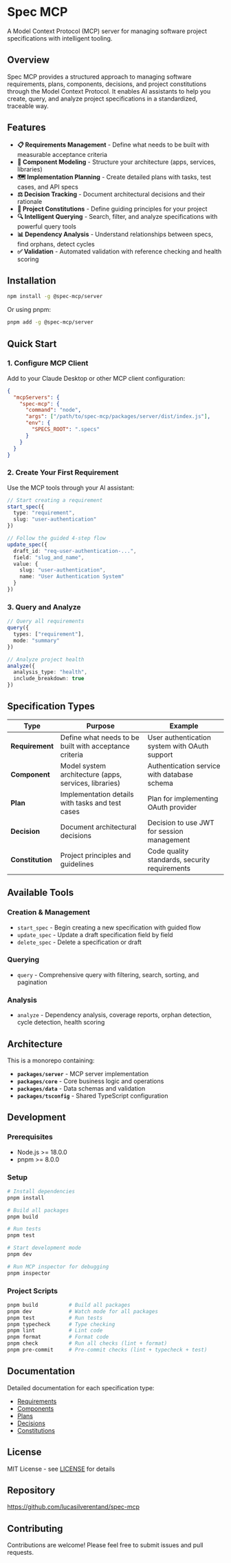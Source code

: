 # Spec MCP

A Model Context Protocol (MCP) server for managing software project specifications with intelligent tooling.

## Overview

Spec MCP provides a structured approach to managing software requirements, plans, components, decisions, and project constitutions through the Model Context Protocol. It enables AI assistants to help you create, query, and analyze project specifications in a standardized, traceable way.

## Features

- **📋 Requirements Management** - Define what needs to be built with measurable acceptance criteria
- **📐 Component Modeling** - Structure your architecture (apps, services, libraries)
- **🗺️ Implementation Planning** - Create detailed plans with tasks, test cases, and API specs
- **⚖️ Decision Tracking** - Document architectural decisions and their rationale
- **📜 Project Constitutions** - Define guiding principles for your project
- **🔍 Intelligent Querying** - Search, filter, and analyze specifications with powerful query tools
- **📊 Dependency Analysis** - Understand relationships between specs, find orphans, detect cycles
- **✅ Validation** - Automated validation with reference checking and health scoring

## Installation

```bash
npm install -g @spec-mcp/server
```

Or using pnpm:

```bash
pnpm add -g @spec-mcp/server
```

## Quick Start

### 1. Configure MCP Client

Add to your Claude Desktop or other MCP client configuration:

```json
{
  "mcpServers": {
    "spec-mcp": {
      "command": "node",
      "args": ["/path/to/spec-mcp/packages/server/dist/index.js"],
      "env": {
        "SPECS_ROOT": ".specs"
      }
    }
  }
}
```

### 2. Create Your First Requirement

Use the MCP tools through your AI assistant:

```typescript
// Start creating a requirement
start_spec({
  type: "requirement",
  slug: "user-authentication"
})

// Follow the guided 4-step flow
update_spec({
  draft_id: "req-user-authentication-...",
  field: "slug_and_name",
  value: {
    slug: "user-authentication",
    name: "User Authentication System"
  }
})
```

### 3. Query and Analyze

```typescript
// Query all requirements
query({
  types: ["requirement"],
  mode: "summary"
})

// Analyze project health
analyze({
  analysis_type: "health",
  include_breakdown: true
})
```

## Specification Types

| Type | Purpose | Example |
|------|---------|---------|
| **Requirement** | Define what needs to be built with acceptance criteria | User authentication system with OAuth support |
| **Component** | Model system architecture (apps, services, libraries) | Authentication service with database schema |
| **Plan** | Implementation details with tasks and test cases | Plan for implementing OAuth provider |
| **Decision** | Document architectural decisions | Decision to use JWT for session management |
| **Constitution** | Project principles and guidelines | Code quality standards, security requirements |

## Available Tools

### Creation & Management
- `start_spec` - Begin creating a new specification with guided flow
- `update_spec` - Update a draft specification field by field
- `delete_spec` - Delete a specification or draft

### Querying
- `query` - Comprehensive query with filtering, search, sorting, and pagination

### Analysis
- `analyze` - Dependency analysis, coverage reports, orphan detection, cycle detection, health scoring

## Architecture

This is a monorepo containing:

- **`packages/server`** - MCP server implementation
- **`packages/core`** - Core business logic and operations
- **`packages/data`** - Data schemas and validation
- **`packages/tsconfig`** - Shared TypeScript configuration

## Development

### Prerequisites

- Node.js >= 18.0.0
- pnpm >= 8.0.0

### Setup

```bash
# Install dependencies
pnpm install

# Build all packages
pnpm build

# Run tests
pnpm test

# Start development mode
pnpm dev

# Run MCP inspector for debugging
pnpm inspector
```

### Project Scripts

```bash
pnpm build          # Build all packages
pnpm dev            # Watch mode for all packages
pnpm test           # Run tests
pnpm typecheck      # Type checking
pnpm lint           # Lint code
pnpm format         # Format code
pnpm check          # Run all checks (lint + format)
pnpm pre-commit     # Pre-commit checks (lint + typecheck + test)
```

## Documentation

Detailed documentation for each specification type:

- [Requirements](./docs/spec-types/requirement.md)
- [Components](./docs/spec-types/component.md)
- [Plans](./docs/spec-types/plan.md)
- [Decisions](./docs/spec-types/decision.md)
- [Constitutions](./docs/spec-types/constitution.md)

## License

MIT License - see [LICENSE](./LICENSE) for details

## Repository

https://github.com/lucasilverentand/spec-mcp

## Contributing

Contributions are welcome! Please feel free to submit issues and pull requests.
